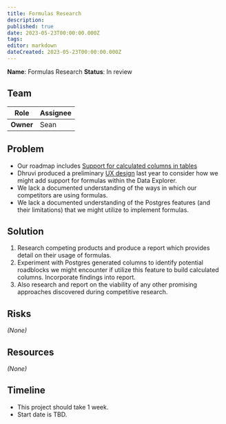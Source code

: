 ```yaml
---
title: Formulas Research
description: 
published: true
date: 2023-05-23T00:00:00.000Z
tags: 
editor: markdown
dateCreated: 2023-05-23T00:00:00.000Z
---
```


**Name**: Formulas Research
**Status**: In review 

## Team

| Role | Assignee |
|-|-|
| **Owner** | Sean |

## Problem

- Our roadmap includes [Support for calculated columns in tables](https://github.com/centerofci/mathesar/discussions/2271)
- Dhruvi produced a preliminary [UX design](https://wiki.mathesar.org/en/design/specs/add-formula-column) last year to consider how we might add support for formulas within the Data Explorer.
- We lack a documented understanding of the ways in which our competitors are using formulas.
- We lack a documented understanding of the Postgres features (and their limitations) that we might utilize to implement formulas.

## Solution

1. Research competing products and produce a report which provides detail on their usage of formulas.
1. Experiment with Postgres generated columns to identify potential roadblocks we might encounter if utilize this feature to build calculated columns. Incorporate findings into report.
1. Also research and report on the viability of any other promising approaches discovered during competitive research.

## Risks

_(None)_

## Resources

_(None)_

## Timeline

- This project should take 1 week.
- Start date is TBD.
